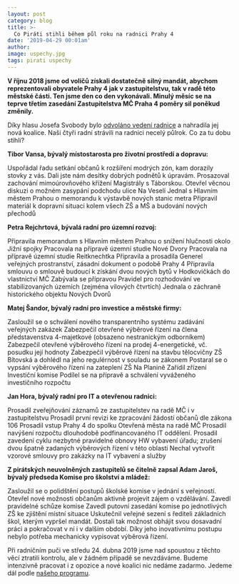 ```yaml
---
layout: post
category: blog
title: >-  
  Co Piráti stihli během půl roku na radnici Prahy 4
date: '2019-04-29 00:01am'
author: 
image: uspechy.jpg
tags: pirati uspechy
---
```



<b>V říjnu 2018 jsme od voličů získali dostatečně silný mandát, abychom reprezentovali obyvatele Prahy 4 jak v zastupitelstvu, tak v radě této městské části. Ten jsme den co den vykonávali. Minulý měsíc se na teprve třetím zasedání Zastupitelstva MČ Praha 4 poměry sil poněkud změnily.</b>
 
Díky hlasu Josefa Svobody bylo <a href="https://praha4.pirati.cz/aktuality/svrzeni.html">odvoláno vedení radnice</a> a nahradila jej nová koalice.  Naši čtyři radní strávili na radnici necelý půlrok. Co za tu dobu stihli? 
 
<b>Tibor Vansa, bývalý místostarosta pro životní prostředí a dopravu:</b>

Uspořádal řadu setkání občanů k rozšíření modrých zón, kam dorazily stovky z vás. Dali jste nám desítky dobrých podnětů k úpravám.
Prosazoval zachování mimoúrovňového křížení Magistrály s Táborskou. Otevřel věcnou diskuzi o možném zasypání podchodu ulice Na Veselí
Jednal s Hlavním městem Prahou o memorandu k výstavbě nových stanic metra
Připravil materiál k dopravní situaci kolem všech ZŠ a MŠ a budování nových přechodů
 
<b>Petra Rejchrtová, bývalá radní pro územní rozvoj:</b>

Připravila memorandum s Hlavním městem Prahou o snížení hlučnosti okolo Jižní spojky
Pracovala na přípravě územní studie Nové Dvory
Pracovala na přípravě územní studie Reitknechtka
Připravila a prosadila Generel veřejných prostranství, zásadní dokument o podobě Prahy 4 
Připravila smlouvu o smlouvě budoucí k získání dvou nových bytů v Hodkovičkách do vlastnictví MČ
Zabývala se přípravou Pravidel pro rozhodování ve stabilizovaných územích (zejména vilových čtvrtích)
Jednala o záchraně historického objektu Nových Dvorů
 
<b>Matej Šandor, bývalý radní pro investice a městské firmy:</b>

Zasloužil se o schválení nového transparentního systému zadávání veřejných zakázek
Zabezpečil otevřené výběrové řízení na člena představenstva 4-majetkové (obsazeno nestranickým odborníkem)
Zabezpečil otevřené výběrového řízení na prodej 4-energetické, vč. posudku její hodnoty
Zabezpečil výběrové řízení na stavbu tělocvičny ZŠ Bítovská a dohlédl na jeho regulérnost v souladu se zákonem
Postaral se o vypsání výběrového řízení na zateplení ZŠ Na Planině
Zařídil zřízení Investiční komise
Podílel se na přípravě a schválení vyváženého investičního rozpočtu
 
<b>Jan Hora, bývalý radní pro IT a otevřenou radnici:</b>

Prosadil zveřejňování záznamů ze zastupitelstev na radě MČ i v zastupitelstvu
Prosadil první revizi ke zpracování žádostí občanů dle zákona 106
Prosadil vstup Prahy 4 do spolku Otevřená města na radě MČ
Prosadil navýšení rozpočtu dlouhodobě podfinancovaného IT oddělení. 
Prosadil zavedení cyklu nezbytné pravidelné obnovy HW vybavení úřadu; zrušení dvou špatně zadaných výběrových řízení v této oblasti
Nechal vytvořit vzorové smlouvy pro zakázky na IT vybavení a služby
 
<b>Z pirátských neuvolněných zastupitelů se čitelně zapsal Adam Jaroš, bývalý předseda Komise pro školství a mládež:</b>

Zasloužil se o polidštění postupů školské komise v jednání s veřejností. Otevřel nové možnosti občanům aktivně projevit zájem o vzdělávání.
Zavedl pravidelné schůze komise
Zavedl putovní zasedání komise po jednotlivých ZŠ ke zjištění místní situace
Uskutečnil veřejné sezení s řediteli základních škol, kterým vypršel mandát. Dostali tak možnost obhájit svou dosavadní práci a pokračovat v ní i v dalším období. Díky jeho inovativnímu postupu nebylo potřeba mechanicky vypisovat výběrová řízení.
 
Při radničním puči ve středu 24. dubna 2019 jsme nad spoustou z těchto věcí ztratili kontrolu, ale v žádném případě se nevzdáváme. Budeme intenzivně pracovat i z opozice a nové koalici nic nedáme zadarmo. Jedeme dál podle <a href="https://praha4.pirati.cz/program/praha4/priority/">našeho programu</a>.
